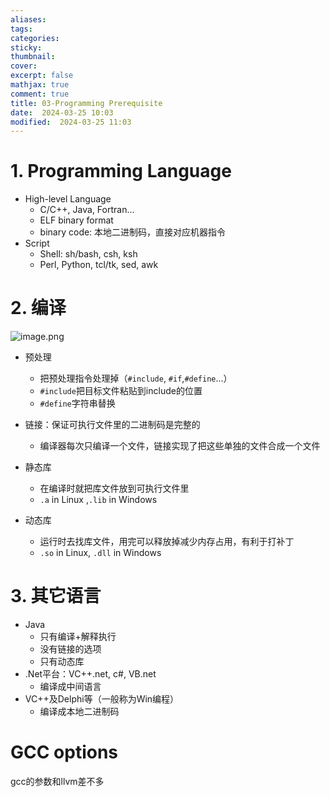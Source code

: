 ```yaml
---
aliases: 
tags: 
categories:
sticky:
thumbnail:
cover: 
excerpt: false
mathjax: true
comment: true
title: 03-Programming Prerequisite
date:  2024-03-25 10:03
modified:  2024-03-25 11:03
---
```


# 1. Programming Language

- High-level Language
	- C/C++, Java, Fortran…
	- ELF binary format
	- binary code: 本地二进制码，直接对应机器指令
- Script 
	- Shell: sh/bash, csh, ksh
	- Perl, Python, tcl/tk, sed, awk

# 2. 编译

![image.png](https://chillcharlie-img.oss-cn-hangzhou.aliyuncs.com/image%2F2024%2F03%2F25%2F11-15-22-efb7064e12a9cbfd0fdedef49bcc392a-20240325111521-19928c.png)

- 预处理
	- 把预处理指令处理掉（`#include`, `#if`,`#define`...）
	- `#include`把目标文件粘贴到include的位置
	- `#define`字符串替换

- 链接：保证可执行文件里的二进制码是完整的
	- 编译器每次只编译一个文件，链接实现了把这些单独的文件合成一个文件

- 静态库
	- 在编译时就把库文件放到可执行文件里
	- `.a` in Linux ,`.lib` in Windows
- 动态库
	- 运行时去找库文件，用完可以释放掉减少内存占用，有利于打补丁
	- `.so` in Linux, `.dll` in Windows

# 3. 其它语言

- Java
	- 只有编译+解释执行
	- 没有链接的选项
	- 只有动态库
- .Net平台：VC++.net, c#, VB.net
	- 编译成中间语言
- VC++及Delphi等（一般称为Win编程）
	- 编译成本地二进制码

# GCC options

gcc的参数和llvm差不多


